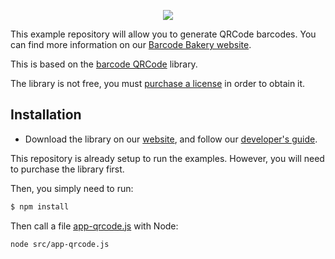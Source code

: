 <p align="center"><a href="https://www.barcodebakery.com" target="_blank">
    <img src="https://www.barcodebakery.com/images/BCG-Logo-SQ-GitHub.svg">
</a></p>

This example repository will allow you to generate QRCode barcodes. You can find more information on our [Barcode Bakery website][1].

This is based on the [barcode QRCode][2] library.

The library is not free, you must [purchase a license][3] in order to obtain it.

Installation
------------

* Download the library on our [website][4], and follow our [developer's guide][5].

This repository is already setup to run the examples. However, you will need to purchase the library first.

Then, you simply need to run:
```bash
$ npm install
```

Then call a file [app-qrcode.js][6] with Node:
```bash
node src/app-qrcode.js
```


[1]: https://www.barcodebakery.com
[2]: https://www.barcodebakery.com/en/docs/nodejs/barcode/qrcode/api
[3]: https://www.barcodebakery.com/en/purchase
[4]: https://www.barcodebakery.com/en/docs/nodejs/barcode/qrcode/download
[5]: https://www.barcodebakery.com/en/docs/nodejs/guide
[6]: https://github.com/barcode-bakery/example-nodejs-qrcode/blob/master/src/app-azted.js
